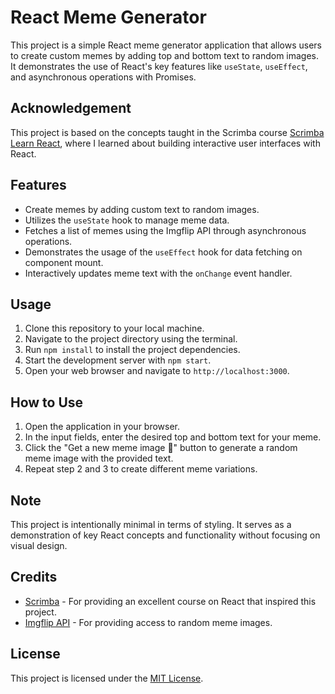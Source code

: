 # React Meme Generator

This project is a simple React meme generator application that allows users to create custom memes by adding top and bottom text to random images. It demonstrates the use of React's key features like `useState`, `useEffect`, and asynchronous operations with Promises.

## Acknowledgement

This project is based on the concepts taught in the Scrimba course [Scrimba Learn React](https://scrimba.com/learn/learnreact), where I learned about building interactive user interfaces with React.

## Features

- Create memes by adding custom text to random images.
- Utilizes the `useState` hook to manage meme data.
- Fetches a list of memes using the Imgflip API through asynchronous operations.
- Demonstrates the usage of the `useEffect` hook for data fetching on component mount.
- Interactively updates meme text with the `onChange` event handler.

## Usage

1. Clone this repository to your local machine.
2. Navigate to the project directory using the terminal.
3. Run `npm install` to install the project dependencies.
4. Start the development server with `npm start`.
5. Open your web browser and navigate to `http://localhost:3000`.

## How to Use

1. Open the application in your browser.
2. In the input fields, enter the desired top and bottom text for your meme.
3. Click the "Get a new meme image 👾" button to generate a random meme image with the provided text.
4. Repeat step 2 and 3 to create different meme variations.

## Note

This project is intentionally minimal in terms of styling. It serves as a demonstration of key React concepts and functionality without focusing on visual design.

## Credits

- [Scrimba](https://scrimba.com/learn/learnreact) - For providing an excellent course on React that inspired this project.
- [Imgflip API](https://api.imgflip.com) - For providing access to random meme images.

## License

This project is licensed under the [MIT License](LICENSE).
